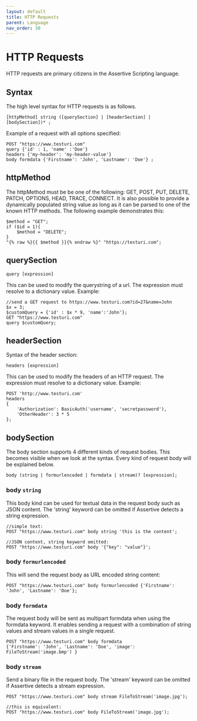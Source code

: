 ```yaml
---
layout: default
title: HTTP Requests
parent: Language
nav_order: 30
---
```


# HTTP Requests
HTTP requests are primary citizens in the Assertive Scripting language.

## Syntax
The high level syntax for HTTP requests is as follows. 
```
[httpMethod] string ([querySection] | [headerSection] | [bodySection])* ;
```

Example of a request with all options specified:
```assertive
POST "https://www.testuri.com"
query {'id' : 1, 'name' :'Doe'}
headers {'my-header': 'my-header-value'}
body formdata {'Firstname': 'John', 'Lastname': 'Doe'} ;
```

## httpMethod
The httpMethod must be be one of the following: GET, POST, PUT, DELETE, PATCH, OPTIONS, HEAD, TRACE, CONNECT. It is also possible to provide a dynamically populated string value as long as it can be parsed to one of the known HTTP methods. The following example demonstrates this:
```assertive
$method = "GET";
if ($id = 1){
    $method = "DELETE";
}
"{% raw %}{{ $method }}{% endraw %}" "https://testuri.com";
```

## querySection
```assertive
query [expression]
```
This can be used to modify the querystring of a url. The expression must resolve to a dictionary value.
Example:
```assertive
//send a GET request to https://www.testuri.com?id=27&name=John
$x = 3;
$customQuery = {'id' : $x * 9, 'name':'John'};
GET "https://www.testuri.com" 
query $customQuery;

```

## headerSection
Syntax of the header section:
```assertive
headers [expression]
```
This can be used to modify the headers of an HTTP request. The expression must resolve to a dictionary value.
Example:
```assertive
POST 'http://www.testuri.com' 
headers 
{ 
    'Authorization': BasicAuth('username', 'secretpassword'),
    'OtherHeader': 3 * 5
};
```

## bodySection
The body section supports 4 different kinds of request bodies. This becomes visible when we look at the syntax. Every kind of request body will be explained below.
```assertive
body (string | formurlencoded | formdata | stream)? [expression];
```
### body `string`

This body kind can be used for textual data in the request body such as JSON content. The 'string' keyword can be omitted if Assertive detects a string expression. 
```assertive
//simple text:
POST "https://www.testuri.com" body string 'this is the content';

//JSON content, string keyword omitted:
POST "https://www.testuri.com" body '{"key": "value"}';
```

### body `formurlencoded`
This will send the request body as URL encoded string content:
```assertive
POST "https://www.testuri.com" body formurlencoded {'Firstname': 'John', 'Lastname': 'Doe'};
```

### body `formdata`
The request body will be sent as multipart formdata when using the formdata keyword. It enables sending a request with a combination of string values and stream values in a single request.
```assertive
POST "https://www.testuri.com" body formdata 
{'Firstname': 'John', 'Lastname': 'Doe', 'image': FileToStream('image.bmp') }
```

### body `stream`
Send a binary file in the request body. The 'stream' keyword can be omitted if Assertive detects a stream expression.
```assertive
POST "https://www.testuri.com" body stream FileToStream('image.jpg');

//this is equivalent:
POST "https://www.testuri.com" body FileToStream('image.jpg');
```